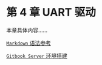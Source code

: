 # 第 4 章 UART 驱动

<!-- - [4.1 第 1 节](4.1.md)
- [4.2 第 2 节](4.2.md)
- [4.3 第 3 节](4.4.md)
- [4.4 第 4 节](4.4.md)
- [4.5 第 5 节](4.5.md) -->

本章具体内容……

[`Markdown` 语法参考](../MarkdownRef.md)

[`Gitbook Server` 环境搭建](../GitbookEnv.md)



